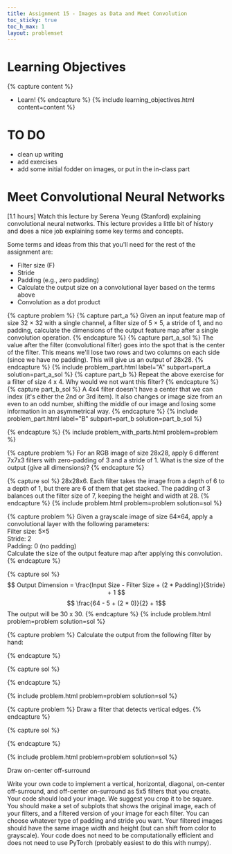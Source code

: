 ```yaml
---
title: Assignment 15 - Images as Data and Meet Convolution
toc_sticky: true 
toc_h_max: 1
layout: problemset
---
```


# Learning Objectives

{% capture content %}
* Learn!
{% endcapture %}
{% include learning_objectives.html content=content %}

# TO DO
* clean up writing
* add exercises
* add some initial fodder on images, or put in the in-class part


# Meet Convolutional Neural Networks

[1.1 hours]
Watch this lecture by Serena Yeung (Stanford) explaining convolutional neural networks. This lecture provides a little bit of history and does a nice job explaining some key terms and concepts. 

Some terms and ideas from this that you'll need for the rest of the assignment are:
* Filter size (F)
* Stride
* Padding (e.g., zero padding)
* Calculate the output size on a convolutional layer based on the terms above
* Convolution as a dot product




{% capture problem %}
{% capture part_a %}
Given an input feature map of size 32 × 32 with a single channel, a filter size of 5 × 5, a stride of 1, and no padding, calculate the dimensions of the output feature map after a single convolution operation.
{% endcapture %}
{% capture part_a_sol %}
The value after the filter (convolutional filter) goes into the spot that is the center of the filter. This means we'll lose two rows and two columns on each side (since we have no padding). This will give us an output of 28x28.
{% endcapture %}
{% include problem_part.html label="A" subpart=part_a solution=part_a_sol %}
{% capture part_b %}
Repeat the above exercise for a filter of size 4 x 4. Why would we not want this filter?
{% endcapture %}
{% capture part_b_sol %}
A 4x4 filter doesn't have a center that we can index (it's either the 2nd or 3rd item). It also changes or image size from an even to an odd number, shifting the middle of our image and losing some information in an asymmetrical way.
{% endcapture %}
{% include problem_part.html label="B" subpart=part_b solution=part_b_sol %}

{% endcapture %}
{% include problem_with_parts.html problem=problem %}

{% capture problem %}
For an RGB image of size 28x28, apply 6 different 7x7x3 filters with zero-padding of 3 and a stride of 1. What is the size of the output (give all dimensions)?
{% endcapture %}

{% capture sol %}
28x28x6. Each filter takes the image from a depth of 6 to a depth of 1, but there are 6 of them that get stacked. The padding of 3 balances out the filter size of 7, keeping the height and width at 28.
{% endcapture %}
{% include problem.html problem=problem solution=sol %}


{% capture problem %}
Given a grayscale image of size 64×64, apply a convolutional layer with the following parameters:<br/>
Filter size: 5×5 <br/>
Stride: 2 <br/>
Padding: 0 (no padding) <br/>
Calculate the size of the output feature map after applying this convolution.
{% endcapture %}

{% capture sol %}
$$ Output Dimension = \frac{Input Size - Filter  Size + (2 * Padding)}{Stride} + 1 $$
$$ \frac{64 - 5 + (2 * 0)}{2} + 1$$
The output will be 30 x 30. 
{% endcapture %}
{% include problem.html problem=problem solution=sol %}

{% capture problem %}
Calculate the output from the following filter by hand:

{% endcapture %}

{% capture sol %}

{% endcapture %}

{% include problem.html problem=problem solution=sol %}





{% capture problem %}
Draw a filter that detects vertical edges. 
{% endcapture %}

{% capture sol %}

{% endcapture %}

{% include problem.html problem=problem solution=sol %}


Draw on-center off-surround

Write your own code to implement a vertical, horizontal, diagonal, on-center off-surround, and off-center on-surround as 5x5 filters that you create.
Your code should load your image. We suggest you crop it to be square.
You should make a set of subplots that shows the original image, each of your filters, and a filtered version of your image for each filter.
You can choose whatever type of padding and stride you want. Your filtered images should have the same image width and height (but can shift from color to grayscale).
Your code does not need to be computationally efficient and does not need to use PyTorch (probably easiest to do this with numpy). 